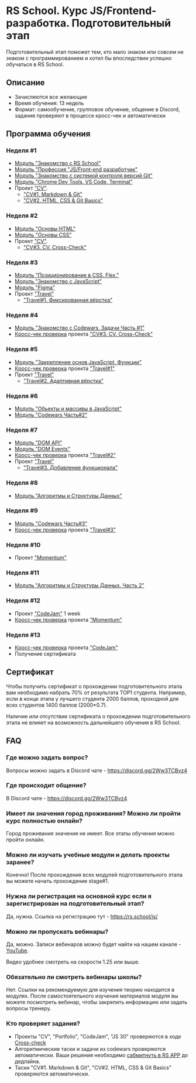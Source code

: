 # RS School. Курс JS/Frontend-разработка. Подготовительный этап
Подготовительный этап поможет тем, кто мало знаком или совсем не знаком с программированием и хотел бы впоследствии успешно обучаться в RS School.  
## Описание 
- Зачисляются все желающие
- Время обучения: 13 недель
- Формат: самообучение, групповое обучение, общение в Discord, задания проверяют в процессе кросс-чек и автоматически

## Программа обучения
### Неделя #1
- [Модуль "Знакомство с RS School"](modules/rs-school-intro/)
- [Модуль "Профессия \"JS/Front-end разработчик\"](modules/js-fe-developer/)
- [Модуль "Знакомство с системой контроля версий Git"](modules/git/)
- [Модуль "Chrome Dev Tools, VS Code, Terminal"](modules/basic-tools/)
- Проект ["CV"](../tasks/cv/cv.md). 
    - ["CV#1. Markdown & Git"](../tasks/cv/git-markdown.md)
    - ["CV#2. HTML, CSS & Git Basics"](../tasks/cv/html-css-git.md)

### Неделя #2
- [Модуль "Основы HTML"](modules/html-basics/)
- [Модуль "Основы CSS"](modules/css-basics/)
- Проект ["CV"](../tasks/cv/cv.md). 
    - ["CV#3. CV. Cross-Check"](../tasks/cv/cv-stage0.md)

### Неделя #3
- [Модуль "Позиционирование в CSS. Flex."](modules/css-positioning/)
- [Модуль "Знакомство с JavaScript"](modules/js-basics/)
- [Модуль "Figma"](modules/figma)
- Проект ["Travel"](../tasks/travel/travel.md) 
    - ["Travel#1. Фиксированная вёрстка"](../tasks/travel/travel-part1.md)

### Неделя #4
- [Модуль "Знакомство с Codewars. Задачи Часть #1"](../tasks/codewars/preschool-2022-codewars1.md)
- [Кросс-чек проверка](https://docs.rs.school/#/cross-check-flow) проекта ["CV#3. CV. Cross-Check"](../tasks/cv/cv-stage0.md)

### Неделя #5
- [Модуль "Закрепление основ JavaScript. Функции"](modules/js-functions/)
- [Кросс-чек проверка](https://docs.rs.school/#/cross-check-flow) проекта ["Travel#1"](../tasks/travel/travel-part1.md)
- Проект ["Travel"](../tasks/travel/travel.md)
    - ["Travel#2. Адаптивная вёрстка"](../tasks/travel/travel-part2.md)

### Неделя #6
- [Модуль "Обьекты и массивы в JavaScript"](modules/objects-and-arrays/)
- [Модуль "Codewars Часть#2"](../tasks/codewars/preschool-2022-codewars2.md)

### Неделя #7
- [Модуль "DOM API"](modules/dom-api/)
- [Модуль "DOM Events"](modules/dom-events/)
- [Кросс-чек проверка](https://docs.rs.school/#/cross-check-flow) проекта ["Travel#2"](../tasks/travel/travel-part2.md)
- Проект ["Travel"](../tasks/travel/travel.md)
    - ["Travel#3. Добавление функционала"](../tasks/travel/travel-part3.md)

### Неделя #8
- [Модуль "Алгоритмы и Структуры Данных"](modules/data-structures-part-1/)

### Неделя #9
- [Модуль "Codewars Часть#3"](https://github.com/rolling-scopes-school/tasks/blob/master/tasks/codewars/preschool-2022-codewars3.md)
- [Кросс-чек проверка](https://docs.rs.school/#/cross-check-flow) проекта ["Travel#3"](../tasks/travel/travel-part3.md)

### Неделя #10
- Проект ["Momentum"](https://irinainina.github.io/rss-tasks/#/stage0/momentum/momentum)

### Неделя #11
- [Модуль "Алгоритмы и Структуры Данных. Часть 2"](modules/data-structures-part-2/)

### Неделя #12
- Проект ["CodeJam"](https://docs.rs.school/#/rs-app-tasks?id=codejam) 1 week
- [Кросс-чек проверка](https://docs.rs.school/#/cross-check-flow) проекта ["Momentum"](https://irinainina.github.io/rss-tasks/#/stage0/momentum/momentum)


### Неделя #13
- [Кросс-чек проверка](https://docs.rs.school/#/cross-check-flow) проекта ["CodeJam"](https://irinainina.github.io/rss-tasks/#/stage0/momentum/momentum)
- Получение сертификата 

## Сертификат 
Чтобы получить сертификат о прохождении подготовительного этапа вам необходимо набрать 70% от результата TOP1 студента. Например, если в конце этапа у лучшего студента 2000 баллов, проходной для всех студентов 1400 баллов (2000*0.7).  

Наличие или отсутствие сертификата о прохождении подготовительного этапа не влияет на возможность дальнейшего обучения в RS School.

## FAQ
### Где можно задать вопрос?
Вопросы можно задать в Discord чате - https://discord.gg/2Ww3TCBvz4

### Где происходит общение?
В Discord чате - https://discord.gg/2Ww3TCBvz4

### Имеет ли значения город проживания? Можно ли пройти курс полностью онлайн?
Город проживания значения не имеет. Все этапы обучения можно пройти онлайн.

### Можно ли изучать учебные модули и делать проекты заранее?
Конечно! После прохождения всех модулей подготовительного этапа вы можете начать прохождение stage#1.

### Нужна ли регистрация на основной курс если я зарегистрирован на подготовительный этап? 
Да, нужна. Ссылка на регистрацию тут - https://rs.school/js/ 

### Можно ли пропускать вебинары?
Да, можно. Записи вебинаров можно будет найти на нашем канале - [YouTube](https://youtube.com/c/rollingscopesschool).  

Видео удобнее смотреть на скорости 1.25 или выше.

### Обязательно ли смотреть вебинары школы?
Нет. Ссылки на рекомендуемую для изучения теорию находится в модулях. После самостоятельного изучения материалов модуля вы можете посмотреть вебинар, чтобы закрепить информацию или задать вопросы тренеру.

### Кто проверяет задания?
- Проекты "CV", "Portfolio", "CodeJam", "JS 30" проверяются в ходе [Cross-check](https://docs.rs.school/#/cross-check-flow) 
- Алгоритмические таски и задачи из codewars проверяются автоматически. Ваши решения необходимо [сабмитнуть в RS APP](https://docs.rs.school/#/rs-app-tasks) до дедлайна.
- Таски "CV#1. Markdown & Git", "CV#2. HTML, CSS & Git Basics" проверяются автоматически.
